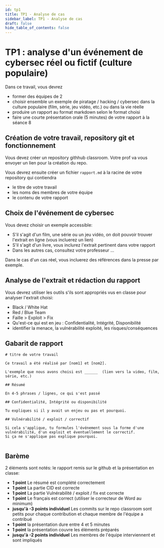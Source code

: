 ```yaml
---
id: tp1
title: TP1 - Analyse de cas
sidebar_label: TP1 - Analyse de cas
draft: false
hide_table_of_contents: false
---
```


# TP1 : analyse d'un événement de cybersec réel ou fictif (culture populaire)

Dans ce travail, vous devrez
- former des équipes de 2
- choisir ensemble un exemple de piratage / hacking / cybersec dans la culture populaire (film, série, jeu vidéo, etc.)
ou dans la vie réelle
- produire un rapport au format markdown selon le format choisi
- faire une courte présentation orale (5 minutes) de votre rapport à la séance 8

## Création de votre travail, repository git et fonctionnement

Vous devez créer un repository githhub classroom. Votre prof va vous envoyer un lien pour la création du repo.

Vous devrez ensuite créer un fichier `rapport.md` à la racine de votre repository qui contiendra
- le titre de votre travail
- les noms des membres de votre équipe
- le contenu de votre rapport

## Choix de l'événement de cybersec

Vous devez choisir un exemple accessible:
- S'il s'agit d'un film, une série ou un jeu vidéo, on doit pouvoir trouver l'extrait en ligne (vous incluerez un lien)
- S'il s'agit d'un livre, vous inclurez l'extrait pertinent dans votre rapport
- Dans les autres cas, consultez votre professeur ...

Dans le cas d'un cas réel, vous incluerez des références dans la presse par exemple.

## Analyse de l'extrait et rédaction du rapport

Vous devrez utiliser les outils s'ils sont appropriés vus en classe pour analyser l'extrait choisi:
- Black / White Hat
- Red / Blue Team
- Faille > Exploit > Fix
- Qu'est-ce qui est en jeu : Confidentialité, Intégrité, Disponibilité
- identifier la menace, la vulnérabilité exploité, les risques/conséquences


## Gabarit de rapport

```
# titre de votre travail

Ce travail a été réalisé par [nom1] et [nom2]. 

L'exemple que nous avons choisi est ______  (lien vers la video, film, série, etc.)

## Résumé

En 4-5 phrases / lignes, ce qui s'est passé

## Confidentialité, Intégrité ou disponibilité

Tu expliques si il y avait un enjeu ou pas et pourquoi.

## Vulnérabilité / exploit / correctif

Si cela s'applique, tu formules l'événement sous la forme d'une vulnérabilité, d'un exploit et éventuellement le correctif.
Si ça ne s'applique pas explique pourquoi.


```

## Barème

2 éléments sont notés: le rapport remis sur le github et la présentation en classe:
- **1 point** Le résumé est complété correctement
- **1 point** La partie CID est correcte
- **1 point** La partie Vulnérabilité / exploit / fix est correcte
- **1 point** Le français est correct (utiliser le correcteur de Word au minimum)
- **jusqu'à -3 points individuel** Les commits sur le repo classroom sont petits pour chaque contribution et chaque membre de l'équipe a contribué
- **1 point** la présentation dure entre 4 et 5 minutes
- **1 point** la présentation couvre les éléments préparés
- **jusqu'à -2 points individuel** Les membres de l'équipe interviennent et sont impliqués
